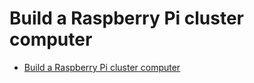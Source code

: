 # Build a Raspberry Pi cluster computer

* [Build a Raspberry Pi cluster computer](https://magpi.raspberrypi.org/articles/build-a-raspberry-pi-cluster-computer)
